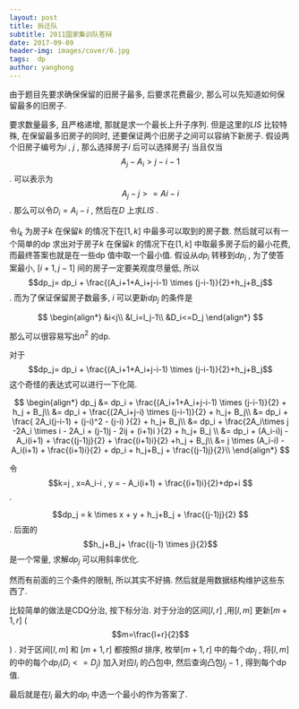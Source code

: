 ```yaml
---
layout: post
title: 拆迁队
subtitle: 2011国家集训队答辩
date: 2017-09-09
header-img: images/cover/6.jpg
tags:  dp
author: yanghong
---
```




由于题目先要求确保保留的旧房子最多, 后要求花费最少, 那么可以先知道如何保留最多的旧房子.



要求数量最多, 且严格递增, 那就是求一个最长上升子序列. 但是这里的$LIS$ 比较特殊, 在保留最多旧房子的同时, 还要保证两个旧房子之间可以容纳下新房子. 假设两个旧房子编号为$i$ , $j$ , 那么选择房子$i$ 后可以选择房子$j$ 当且仅当 $$A_j-A_i>j-i-1$$ . 可以表示为$$A_j-j>=Ai-i$$ . 那么可以令$D_i=A_i-i$ , 然后在$D$ 上求$LIS$ .



令$l_k$ 为房子$k$ 在保留$k$ 的情况下在$[1,k]$ 中最多可以取到的房子数. 然后就可以有一个简单的dp 求出对于房子$k$ 在保留$k$ 的情况下在$[1,k]$ 中取最多房子后的最小花费, 而最终答案也就是在一些dp 值中取一个最小值. 假设从$dp_i$ 转移到$dp_j$ , 为了使答案最小, $[i+1,j-1]$ 间的房子一定要美观度尽量低, 所以$$dp_j= dp_i + \frac{(A_i+1+A_i+j-i-1) \times (j-i-1)}{2}+h_j+B_j$$ . 而为了保证保留房子数最多, $i$ 可以更新$dp_j$ 的条件是


$$
\begin{align*}
&i<j\\
&l_i=l_j-1\\
&D_i<=D_j
\end{align*}
$$


那么可以很容易写出$n^2$ 的dp. 



对于 $$dp_j= dp_i + \frac{(A_i+1+A_i+j-i-1) \times (j-i-1)}{2}+h_j+B_j$$ 这个奇怪的表达式可以进行一下化简. 


$$
\begin{align*}
dp_j &= dp_i + \frac{(A_i+1+A_i+j-i-1) \times (j-i-1)}{2} + h_j + B_j\\
 &= dp_i + \frac{(2A_i+j-i) \times (j-i-1)}{2} + h_j+ B_j\\
 &= dp_i + \frac{ 2A_i(j-i-1) + (j-i)^2 - (j-i)  }{2} + h_j+ B_j\\
 &= dp_i + \frac{2A_i\times j -2A_i \times i - 2A_i + (j-1)j - 2ij + (i+1)i }{2} + h_j+ B_j \\
 &= dp_i + (A_i-i)j - A_i(i+1) + \frac{(j-1)j}{2} + \frac{(i+1)i}{2} +h_j + B_j\\
 &= j \times (A_i-i) - A_i(i+1) + \frac{(i+1)i}{2} + dp_i + h_j+B_j + \frac{(j-1)j}{2}\\
\end{align*}
$$


令 $$k=j , x=A_i-i , y = - A_i(i+1) + \frac{(i+1)i}{2}+dp+i $$ . 

$$dp_j = k \times x + y + h_j+B_j + \frac{(j-1)j}{2} $$  . 后面的 $$h_j+B_j+ \frac{(j-1) \times j}{2}$$ 是一个常量, 求解$dp_j$ 可以用斜率优化. 

然而有前面的三个条件的限制, 所以其实不好搞. 然后就是用数据结构维护这些东西了. 

比较简单的做法是CDQ分治, 按下标分治. 对于分治的区间$[l,r]$ ,用$[l,m]$ 更新$[m+1,r]$ ($$m=\frac{l+r}{2}$$)  . 对于区间$[l,m]$ 和 $[m+1,r]$ 都按照$d$ 排序, 枚举$[m+1,r]$ 中的每个$dp_j$ , 将$[l,m]$ 的中的每个$dp_i (D_i<=D_j)$ 加入对应$l_i$ 的凸包中, 然后查询凸包$l_j-1$ , 得到每个dp值. 



最后就是在$l_i$ 最大的$dp_i$ 中选一个最小的作为答案了.  
